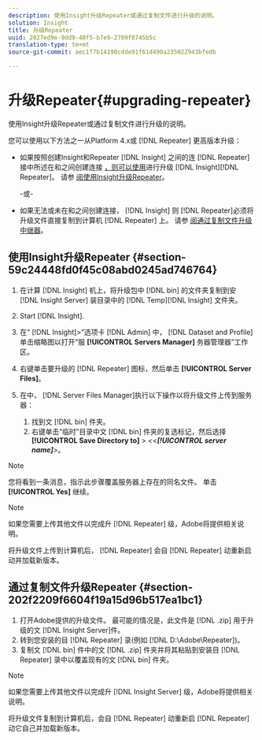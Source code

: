 ```yaml
---
description: 使用Insight升级Repeater或通过复制文件进行升级的说明。
solution: Insight
title: 升级Repeater
uuid: 2027ed9e-9dd9-40f5-b7e9-2709f8745b5c
translation-type: tm+mt
source-git-commit: aec1f7b14198cdde91f61d490a235022943bfedb

---
```



# 升级Repeater{#upgrading-repeater}

使用Insight升级Repeater或通过复制文件进行升级的说明。

您可以使用以下方法之一从Platform 4.x或 [!DNL Repeater] 更高版本升级：

* 如果按照创建Insight和Repeater [!DNL Insight] 之间的连 [!DNL Repeater] 接中所述在和之间创建连接 [，则可以使用](../../../../home/c-inst-svr/c-rptr-fntly/c-cnfg-rptr-fntly/t-crt-conn-ins-rptr.md#task-785bfe5f0e31484683e4345038add118)进行升级 [!DNL Insight][!DNL Repeater]。 请参 [阅使用Insight升级Repeater](../../../../home/c-inst-svr/c-upgrd-uninst-sftwr/c-upgrd-sftwr/c-upgrd-rptr.md#section-59c24448fd0f45c08abd0245ad746764)。

   -或-

* 如果无法或未在和之间创建连接， [!DNL Insight] 则 [!DNL Repeater]必须将升级文件直接复制到计算机 [!DNL Repeater] 上。 请参 [阅通过复制文件升级中继器](../../../../home/c-inst-svr/c-upgrd-uninst-sftwr/c-upgrd-sftwr/c-upgrd-rptr.md#section-202f2209f6604f19a15d96b517ea1bc1)。

## 使用Insight升级Repeater {#section-59c24448fd0f45c08abd0245ad746764}

1. 在计算 [!DNL Insight] 机上，将升级包中 [!DNL bin] 的文件夹复制到安 [!DNL Insight Server] 装目录中的 [!DNL Temp][!DNL Insight] 文件夹。
1. Start [!DNL Insight].
1. 在“ [!DNL Insight]>”选项卡 [!DNL Admin] 中， [!DNL Dataset and Profile] 单击缩略图以打开“服 **[!UICONTROL Servers Manager]** 务器管理器”工作区。
1. 右键单击要升级的 [!DNL Repeater] 图标，然后单击 **[!UICONTROL Server Files]**。
1. 在中， [!DNL Server Files Manager]执行以下操作以将升级文件上传到服务器：

   1. 找到文 [!DNL bin] 件夹。
   1. 右键单击“临时”目录中文 [!DNL bin] 件夹的复选标记，然后选择 **[!UICONTROL Save Directory to]** > *&lt;&lt;**[!UICONTROL server name]**>*。

>[!NOTE]
>
>您将看到一条消息，指示此步骤覆盖服务器上存在的同名文件。 单击 **[!UICONTROL Yes]** 继续。

>[!NOTE]
>
>如果您需要上传其他文件以完成升 [!DNL Repeater] 级，Adobe将提供相关说明。

将升级文件上传到计算机后， [!DNL Repeater] 会自 [!DNL Repeater] 动重新启动并加载新版本。

## 通过复制文件升级Repeater {#section-202f2209f6604f19a15d96b517ea1bc1}

1. 打开Adobe提供的升级文件。 最可能的情况是，此文件是 [!DNL .zip] 用于升级的文 [!DNL Insight Server]件。
1. 转到您安装的目 [!DNL Repeater] 录(例如 [!DNL D:\Adobe\Repeater])。
1. 复制文 [!DNL bin] 件中的文 [!DNL .zip] 件夹并将其粘贴到安装目 [!DNL Repeater] 录中以覆盖现有的文 [!DNL bin] 件夹。

>[!NOTE]
>
>如果您需要上传其他文件以完成升 [!DNL Insight Server] 级，Adobe将提供相关说明。

将升级文件复制到计算机后，会自 [!DNL Repeater] 动重新启 [!DNL Repeater] 动它自己并加载新版本。
